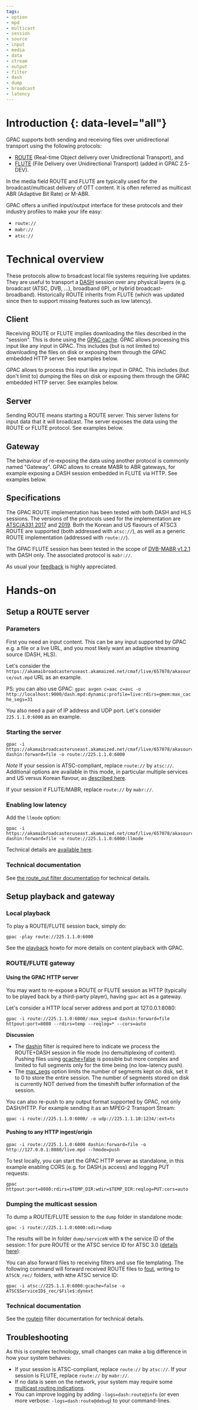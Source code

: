 ```yaml
---
tags:
- option
- mpd
- multicast
- session
- source
- input
- media
- data
- stream
- output
- filter
- dash
- dump
- broadcast
- latency
---
```




# Introduction {: data-level="all"}

GPAC supports both sending and receiving files over unidirectional transport using the following protocols:
- [ROUTE](https://www.rfc-editor.org/rfc/rfc9223) (Real-time Object delivery over Unidirectional Transport), and
- [FLUTE](https://tools.ietf.org/html/rfc6726) (File Delivery over Unidirectional Transport) (added in GPAC 2.5-DEV).

In the media field ROUTE and FLUTE are typically used for the broadcast/multicast delivery of OTT content. It is often referred as multicast ABR (Adaptive Bit Rate) or M-ABR.

GPAC offers a unified input/output interface for these protocols and their industry profiles to make your life easy:
- ```route://```
- ```mabr://```
- ```atsc://```

# Technical overview

These protocols allow to broadcast local file systems requiring live updates. They are useful to transport a [DASH](https://github.com/gpac/gpac/wiki/DASH-Introduction) session over any physical layers (e.g. broadcast (ATSC, DVB, ...), broadband (IP), or hybrid broadcast-broadband). Historically ROUTE inherits from FLUTE (which was updated since then to support missing features such as low latency).

## Client

Receiving ROUTE or FLUTE implies downloading the files described in the "session". This is done using the [GPAC cache](routein#gcache). GPAC allows processing this input like any input in GPAC. This includes (but is not limited to) downloading the files on disk or exposing them through the GPAC embedded HTTP server. See examples below.

GPAC allows to process this input like any input in GPAC. This includes (but don't limit to) dumping the files on disk or exposing them through the GPAC embedded HTTP server. See examples below.

## Server

Sending ROUTE means starting a ROUTE server. This server listens for input data that it will broadcast. The server exposes the data using the ROUTE or FLUTE protocol. See examples below.

## Gateway

The behaviour of re-exposing the data using another protocol is commonly named "Gateway". GPAC allows to create MABR to ABR gateways, for example exposing a DASH session embedded in FLUTE via HTTP. See examples below.

## Specifications

The GPAC ROUTE implementation has been tested with both DASH and HLS sessions. The versions of the protocols used for the implementation are [ATSC/A331 2017](https://www.atsc.org/wp-content/uploads/2017/12/A331-2017-Signaling-Deivery-Sync-FEC-3.pdf) and [2019](https://www.atsc.org/wp-content/uploads/2017/12/A331-2019-Signaling-Deivery-Sync-FEC-2.pdf). Both the Korean and US flavours of ATSC3 ROUTE are supported (both addressed with ```atsc://```), as well as a generic ROUTE implementation (addressed with ```route://```).

The GPAC FLUTE session has been tested in the scope of [DVB-MABR v1.2.1](https://dvb.org/?standard=adaptive-media-streaming-over-ip-multicast) with DASH only. The associated protocol is ```mabr://```.

As usual your [feedback](https://github.com/gpac/gpac/issues) is highly appreciated.

# Hands-on

## Setup a ROUTE server

### Parameters

First you need an input content. This can be any input supported by GPAC e.g. a file or a live URL, and you most likely want an adaptive streaming source (DASH, HLS).

Let's consider the ```https://akamaibroadcasteruseast.akamaized.net/cmaf/live/657078/akasource/out.mpd``` URL as an example.

PS: you can also use GPAC: ```gpac avgen c=aac c=avc -o http://localhost:9000/dash.mpd:dynamic:profile=live:rdirs=gmem:max_cache_segs=31```

You also need a pair of IP address and UDP port. Let's consider ```225.1.1.0:6000``` as an example.

### Starting the server

```
gpac -i https://akamaibroadcasteruseast.akamaized.net/cmaf/live/657078/akasource/out.mpd dashin:forward=file -o route://225.1.1.0:6000
```

_Note_
If your session is ATSC-compliant, replace ```route://``` by ```atsc://```. Additional options are available in this mode, in particular multiple services and US versus Korean flavour, as [described here](routeout#atsc-30-mode).

If your session if FLUTE/MABR, replace ```route://``` by ```mabr://```.


### Enabling low latency

Add the ```llmode``` option:
```
gpac -i https://akamaibroadcasteruseast.akamaized.net/cmaf/live/657078/akasource/out.mpd dashin:forward=file -o route://225.1.1.0:6000:llmode
```

Technical details are [available here](routeout#low-latency-mode).

### Technical documentation

See [the route_out filter documentation](route_out) for technical details.

## Setup playback and gateway

### Local playback

To play a ROUTE/FLUTE session back, simply do:

```
gpac -play route://225.1.1.0:6000
```

See the [playback](Playback) howto for more details on content playback with GPAC.


### ROUTE/FLUTE gateway

#### Using the GPAC HTTP server

You may want to re-expose a ROUTE or FLUTE session as HTTP (typically to be played back by a third-party player), having ```gpac``` act as a gateway.

Let's consider a HTTP local server address and port at 127.0.0.1:8080:

```
gpac -i route://225.1.1.0:6000/:max_segs=4 dashin:forward=file httpout:port=8080 --rdirs=temp --reqlog=* --cors=auto
```

__Discussion__
- The [dashin](dashin) filter is required here to indicate we process the ROUTE+DASH session in file mode (no demultiplexing of content). Pushing files using [gcache=false](routein#gcache) is possible but more complex and limited to full segments only for the time being (no low-latency push).  
- The  [max_segs](routein#max_segs) option limits the number of segments kept on disk, set it to 0 to store the entire session. The number of segments stored on disk is currently NOT derived from the timeshift buffer information of the session. 



You can also re-push to any output format supported by GPAC, not only DASH/HTTP. For example sending it as an MPEG-2 Transport Stream:

```
gpac -i route://225.1.1.0:6000/ -o udp://225.1.1.10:1234/:ext=ts
```


#### Pushing to any HTTP ingest/origin

```
gpac -i route://225.1.1.0:6000 dashin:forward=file -o http://127.0.0.1:8080/live.mpd --hmode=push
```

To test locally, you can start the GPAC HTTP server as standalone, in this example enabling CORS (e.g. for DASH.js access) and logging PUT requests:
```
gpac httpout:port=8080:rdirs=$TEMP_DIR:wdir=$TEMP_DIR:reqlog=PUT:cors=auto
```

### Dumping the multicast session

To dump a ROUTE/FLUTE session to the ```dump``` folder in standalone mode:

```
gpac -i route://225.1.1.0:6000:odir=dump

```

The results will be in folder `dump/serviceN` with `N` the service ID of the session: 1 for pure ROUTE or the ATSC service ID  for  ATSC 3.0  ([details here](routein#source-mode)):


You can also forward files to receiving filters and use file templating. The following command will forward received ROUTE files to [fout](fout), writing to `ATSCN_rec/` folders, with `N`the ATSC service ID:
```
gpac -i atsc://225.1.1.0:6000:gcache=false -o ATSC$ServiceID$_rec/$File$:dynext
```

### Technical documentation

See the [routein](routein)  filter documentation for technical details.

## Troubleshooting

As this is complex technology, small changes can make a big difference in how your system behaves:

- If your session is ATSC-compliant, replace ```route://``` by ```atsc://```. If your session is FLUTE, replace ```route://``` by ```mabr://```.
- If no data is seen on the network, your system may require some [multicast routing indications](routein#interface-setup).
- You can improve logging by adding ```-logs=dash:route@info``` (or even more verbose: ```-logs=dash:route@debug```) to your command-lines.
